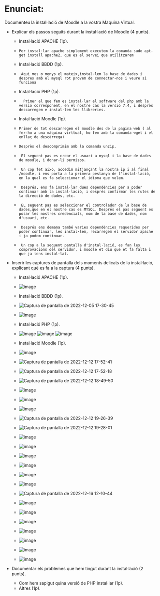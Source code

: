 # Enunciat:

Documenteu la instal·lació de Moodle a la vostra Màquina Virtual.

- Explicar els passos seguits durant la instal·lació de Moodle (4 punts).
  -   Instal·lació APACHE (1p).
  -     Per instal·lar apache simplement executem la comanda sudo apt-get install apache2, que es el servei que utilitzarem
  -   Instal·lació BBDD (1p).
  -      Aqui mes o menys el mateix,instal·lem la base de dades i despres amb el mysql rot provem de connectar-nos i veure si funciona
  -   Instal·lació PHP (1p).
  -       Primer el que fem es instal·lar el software del php amb la versió corresponent, en el nostre cas la versió 7.4, i desprès descarregem e instal·lem les llibreries.
  -   Instal·lació Moodle (1p).
  -     Primer de tot descarregem el moodle des de la pagina web ( al fer-ho a una màquina virttual, ho fem amb la comanda wget i el enllaç de descàrrega)
  -     Desprès el descomprimim amb la comanda unzip.
  -      El seguent pas es crear el usuari a mysql i la base de dades de moodle, i donar-li permisos.
  -      Un cop fet aixo, accedim mitjançant la nostra ip i al final /moodle, i ens porta a la primera pestanya de l'instal·lació, en la qual es fa seleccionar el idioma que volem.
  -      Després, ens fa instal·lar dues dependències per a poder continuar amb la instal·lació, i després confirmar les rutes de la direcció de dades, etc.
  -      EL seguent pas es seleccionar el controlador de la base de dades,que en el nostre cas es MYSQL. Després el pas seguent es posar les nostres credencials, nom de la base de dades, nom d'usuari, etc.
  -      Després ens demana també varies dependències requerides per poder continuar, les instal·lem, recarregem el servidor apache i ja podem continuar.
  -      Un cop a la seguent pantalla d'instal·lació, es fan les comprovacions del servidor, i moodle et diu que et fa falta i que ja tens instal·lat.
- Inserir les captures de pantalla dels moments delicats de la instal·lació, explicant què es fa a la captura (4 punts).
  -   Instal·lació APACHE (1p).
  -   ![image](https://user-images.githubusercontent.com/119657664/205694636-757b20d0-c272-4a2a-8f0b-f69ec6728cfa.png)

  -   Instal·lació BBDD (1p).
  -   ![Captura de pantalla de 2022-12-05 17-30-45](https://user-images.githubusercontent.com/119657664/205691550-7cfb63a9-4b1c-4a89-b73d-5b93bcc60155.png)

  -   ![image](https://user-images.githubusercontent.com/119657664/205691244-383b35b5-6221-4ca3-b1db-bafc98d7186a.png)
  -   Instal·lació PHP (1p).
  -   ![image](https://user-images.githubusercontent.com/119657664/205695827-4b541007-911c-4cb2-95e6-9c9d5a473c16.png)
      ![image](https://user-images.githubusercontent.com/119657664/205706318-8e034bd2-c317-4937-849e-1675a9bd453d.png)
      ![image](https://user-images.githubusercontent.com/119657664/205708095-70770c07-5e40-4b1b-9be9-12740627dd6f.png)

  -   Instal·lació Moodle (1p).
  -   ![image](https://user-images.githubusercontent.com/119657664/205709844-9411613b-9213-4e3a-973e-e24398619fed.png) 
  -   ![Captura de pantalla de 2022-12-12 17-52-41](https://user-images.githubusercontent.com/119657664/207113443-9769bc30-a276-4cc2-b6e2-2b72917afdd5.png)
  -   ![Captura de pantalla de 2022-12-12 17-52-18](https://user-images.githubusercontent.com/119657664/207113549-c84c2647-1671-4103-b1d3-9f3c8c76517a.png)
  -   ![Captura de pantalla de 2022-12-12 18-49-50](https://user-images.githubusercontent.com/119657664/207118176-01e0d1c7-4a86-4499-b58f-9a2359ffe2ea.png)
  -   ![image](https://user-images.githubusercontent.com/119657664/207117967-1f236ba4-068f-42df-b1a9-8ffcc6013e48.png)
  -   ![image](https://user-images.githubusercontent.com/119657664/207119056-e3ff1ff9-1158-4a37-9130-e905f905c0e4.png)
  -   ![image](https://user-images.githubusercontent.com/119657664/207124416-88535835-a56c-4473-9966-a5b5b323d6e7.png)
  -   ![Captura de pantalla de 2022-12-12 19-26-39](https://user-images.githubusercontent.com/119657664/207125135-e9337c7c-a10e-46b9-9e21-1f48a86d0947.png)
  -   ![Captura de pantalla de 2022-12-12 19-28-01](https://user-images.githubusercontent.com/119657664/207125200-bf4e0e39-5967-4b6f-83ae-dd01dbb39dc6.png)
  -   ![image](https://user-images.githubusercontent.com/119657664/208072612-9319ac9f-095d-4aed-a033-3414501bb8d8.png)
  -   ![image](https://user-images.githubusercontent.com/119657664/208079533-7446c21c-3427-4002-a9cb-326601665cec.png)
  -   ![image](https://user-images.githubusercontent.com/119657664/208079676-0853eb5d-6855-4c4a-8b33-7a1ca9a7fc1b.png)
  -   ![image](https://user-images.githubusercontent.com/119657664/208079870-72bd1819-d4a4-402e-8ebb-54ec9d66ccdd.png)
  -   ![image](https://user-images.githubusercontent.com/119657664/208080813-423efac9-a732-4486-8c98-77990a030b02.png)
  -   ![image](https://user-images.githubusercontent.com/119657664/208080937-4171b9f2-5768-4265-8948-f40c128fd524.png)
  -   ![Captura de pantalla de 2022-12-16 12-10-44](https://user-images.githubusercontent.com/119657664/208086087-ca30ba56-1435-401b-be3f-f83c05582112.png)
  -   ![image](https://user-images.githubusercontent.com/119657664/208086055-27abed27-1ea8-4806-934e-2c1ede87321c.png)
  -   ![image](https://user-images.githubusercontent.com/119657664/208087009-7ee51440-969a-4b9e-b54f-c4ae0e9f5033.png)
  -   ![image](https://user-images.githubusercontent.com/119657664/208087385-b9bc6d0d-7aa2-47f3-a7a5-f1a8c19902b8.png)
  -    ![image](https://user-images.githubusercontent.com/119657664/208088956-87240e08-ab91-4dd3-ad1d-5cfbffa4fcfd.png)
  -   ![image](https://user-images.githubusercontent.com/119657664/208089205-aee32161-52b0-42f1-9f97-8a31ea17732e.png)
  -   ![image](https://user-images.githubusercontent.com/119657664/208093290-4aed3571-8a2c-4424-a335-fa85b31f5697.png)
  -   ![image](https://user-images.githubusercontent.com/119657664/208094829-d4d982fc-3ca9-4d21-a6cb-25327a49dc65.png)
 
- Documentar els problemes que hem tingut durant la instal·lació (2 punts).
  -   Com hem sapigut quina versió de PHP instal·lar (1p).
  -   Altres (1p).
